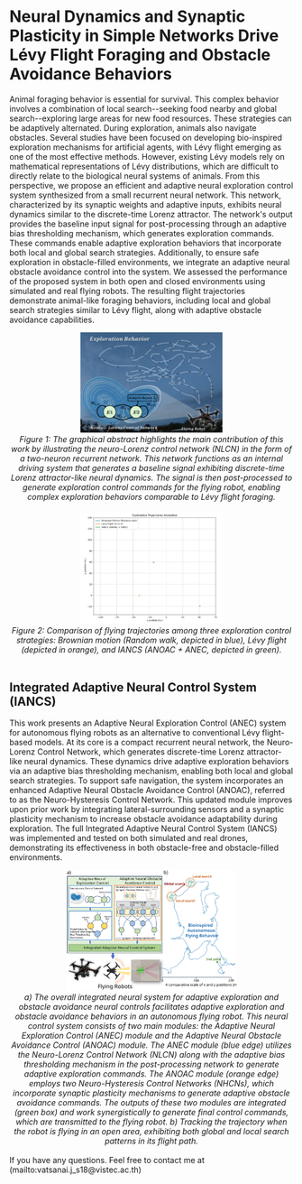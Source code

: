 # Neural Dynamics and Synaptic Plasticity in Simple Networks Drive Lévy Flight Foraging and Obstacle Avoidance Behaviors
Animal foraging behavior is essential for survival. This complex behavior involves a combination of local search--seeking food nearby and global search--exploring large areas for new food resources. These strategies can be adaptively alternated. During exploration, animals also navigate obstacles. Several studies have been focused on developing bio-inspired exploration mechanisms for artificial agents, with Lévy flight emerging as one of the most effective methods. However, existing Lévy models rely on mathematical representations of Lévy distributions, which are difficult to directly relate to the biological neural systems of animals. From this perspective, we propose an efficient and adaptive neural exploration control system synthesized from a small recurrent neural network. This network, characterized by its synaptic weights and adaptive inputs, exhibits neural dynamics similar to the discrete-time Lorenz attractor. The network's output provides the baseline input signal for post-processing through an adaptive bias thresholding mechanism, which generates exploration commands. These commands enable adaptive exploration behaviors that incorporate both local and global search strategies.
Additionally, to ensure safe exploration in obstacle-filled environments, we integrate an adaptive neural obstacle avoidance control into the system. We assessed the performance of the proposed system in both open and closed environments using simulated and real flying robots. The resulting flight trajectories demonstrate animal-like foraging behaviors, including local and global search strategies similar to Lévy flight, along with adaptive obstacle avoidance capabilities.
<br>  
<div align="center">
   <img width="50%" height="50%" src="Figure/Fig.0.4.svg">
   <br>
   <em>Figure 1: The graphical abstract highlights the main contribution of this work by illustrating the neuro-Lorenz control network (NLCN) in the form of a two-neuron recurrent network. This network functions as an internal driving system that generates a baseline signal exhibiting discrete-time Lorenz attractor-like neural dynamics. The signal is then post-processed to generate exploration control commands for the flying robot, enabling complex exploration behaviors comparable to Lévy flight foraging.</em>
</div>
<bv>  
<br>  
<div align="center">
   <img width="50%" height="50%" src="Figure/Exploration_Trajectories.gif">
   <br>
   <em>Figure 2: Comparison of flying trajectories among three exploration control strategies: Brownian motion (Random walk, depicted in blue), Lévy flight (depicted in orange), and IANCS (ANOAC + ANEC, depicted in green).</em>
</div>
<br>


## Integrated Adaptive Neural Control System (IANCS)
This work presents an Adaptive Neural Exploration Control (ANEC) system for autonomous flying robots as an alternative to conventional Lévy flight-based models. At its core is a compact recurrent neural network, the Neuro-Lorenz Control Network, which generates discrete-time Lorenz attractor-like neural dynamics. These dynamics drive adaptive exploration behaviors via an adaptive bias thresholding mechanism, enabling both local and global search strategies.
To support safe navigation, the system incorporates an enhanced Adaptive Neural Obstacle Avoidance Control (ANOAC), referred to as the Neuro-Hysteresis Control Network. This updated module improves upon prior work by integrating lateral-surrounding sensors and a synaptic plasticity mechanism to increase obstacle avoidance adaptability during exploration.
The full Integrated Adaptive Neural Control System (IANCS) was implemented and tested on both simulated and real drones, demonstrating its effectiveness in both obstacle-free and obstacle-filled environments.
<br>
<div align="center">
   <img width="60%" height="60%" src="Figure/Fig.1.3.svg">
   <br>
   <em>a) The overall integrated neural system for adaptive exploration and obstacle avoidance neural controls facilitates adaptive exploration and obstacle avoidance behaviors in an autonomous flying robot. This neural control system consists of two main modules: the Adaptive Neural Exploration Control (ANEC) module and the Adaptive Neural Obstacle Avoidance Control (ANOAC) module. The ANEC module (blue edge) utilizes the Neuro-Lorenz Control Network (NLCN) along with the adaptive bias thresholding mechanism in the post-processing network to generate adaptive exploration commands. The ANOAC module (orange edge) employs two Neuro-Hysteresis Control Networks (NHCNs), which incorporate synaptic plasticity mechanisms to generate adaptive obstacle avoidance commands. The outputs of these two modules are integrated (green box) and work synergistically to generate final control commands, which are transmitted to the flying robot. b) Tracking the trajectory when the robot is flying in an open area, exhibiting both global and local search patterns in its flight path. </em>
</div>

<br>
If you have any questions. Feel free to contact me at (mailto:vatsanai.j_s18@vistec.ac.th)
